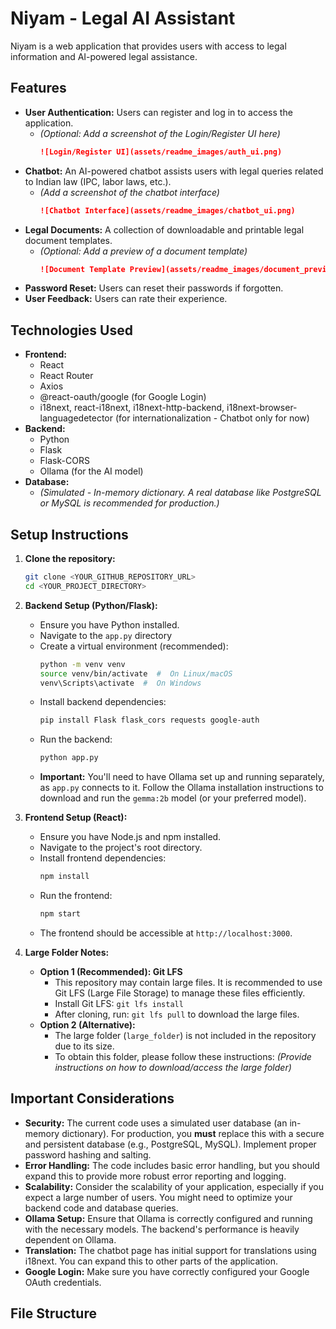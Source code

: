 # Niyam - Legal AI Assistant

Niyam is a web application that provides users with access to legal information and AI-powered legal assistance.

## Features

* **User Authentication:** Users can register and log in to access the application.
    * *(Optional: Add a screenshot of the Login/Register UI here)*
        ```markdown
        ![Login/Register UI](assets/readme_images/auth_ui.png)
        ```
* **Chatbot:** An AI-powered chatbot assists users with legal queries related to Indian law (IPC, labor laws, etc.).
    * *(Add a screenshot of the chatbot interface)*
        ```markdown
        ![Chatbot Interface](assets/readme_images/chatbot_ui.png)
        ```
* **Legal Documents:** A collection of downloadable and printable legal document templates.
    * *(Optional: Add a preview of a document template)*
        ```markdown
        ![Document Template Preview](assets/readme_images/document_preview.png)
        ```
* **Password Reset:** Users can reset their passwords if forgotten.
* **User Feedback:** Users can rate their experience.

## Technologies Used

* **Frontend:**
    * React
    * React Router
    * Axios
    * @react-oauth/google (for Google Login)
    * i18next, react-i18next, i18next-http-backend, i18next-browser-languagedetector (for internationalization - Chatbot only for now)
* **Backend:**
    * Python
    * Flask
    * Flask-CORS
    * Ollama (for the AI model)
* **Database:**
    * *(Simulated - In-memory dictionary. A real database like PostgreSQL or MySQL is recommended for production.)*

## Setup Instructions

1.  **Clone the repository:**

    ```bash
    git clone <YOUR_GITHUB_REPOSITORY_URL>
    cd <YOUR_PROJECT_DIRECTORY>
    ```

2.  **Backend Setup (Python/Flask):**

    * Ensure you have Python installed.
    * Navigate to the `app.py` directory
    * Create a virtual environment (recommended):
        ```bash
        python -m venv venv
        source venv/bin/activate  #  On Linux/macOS
        venv\Scripts\activate  #  On Windows
        ```
    * Install backend dependencies:
        ```bash
        pip install Flask flask_cors requests google-auth
        ```
    * Run the backend:
        ```bash
        python app.py
        ```
    * **Important:** You'll need to have Ollama set up and running separately, as `app.py` connects to it. Follow the Ollama installation instructions to download and run the `gemma:2b` model (or your preferred model).

3.  **Frontend Setup (React):**

    * Ensure you have Node.js and npm installed.
    * Navigate to the project's root directory.
    * Install frontend dependencies:
        ```bash
        npm install
        ```
    * Run the frontend:
        ```bash
        npm start
        ```
    * The frontend should be accessible at `http://localhost:3000`.

4.  **Large Folder Notes:**

    * **Option 1 (Recommended): Git LFS**
        * This repository may contain large files. It is recommended to use Git LFS (Large File Storage) to manage these files efficiently.
        * Install Git LFS: `git lfs install`
        * After cloning, run: `git lfs pull` to download the large files.
    * **Option 2 (Alternative):**
        * The large folder (`large_folder`) is not included in the repository due to its size.
        * To obtain this folder, please follow these instructions: *(Provide instructions on how to download/access the large folder)*

## Important Considerations

* **Security:** The current code uses a simulated user database (an in-memory dictionary). For production, you **must** replace this with a secure and persistent database (e.g., PostgreSQL, MySQL). Implement proper password hashing and salting.
* **Error Handling:** The code includes basic error handling, but you should expand this to provide more robust error reporting and logging.
* **Scalability:** Consider the scalability of your application, especially if you expect a large number of users. You might need to optimize your backend code and database queries.
* **Ollama Setup:** Ensure that Ollama is correctly configured and running with the necessary models. The backend's performance is heavily dependent on Ollama.
* **Translation:** The chatbot page has initial support for translations using i18next. You can expand this to other parts of the application.
* **Google Login:** Make sure you have correctly configured your Google OAuth credentials.

## File Structure
